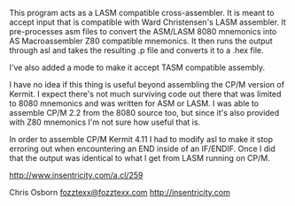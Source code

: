 This program acts as a LASM compatible cross-assembler. It is meant to
accept input that is compatible with Ward Christensen's LASM
assembler. It pre-processes asm files to convert the ASM/LASM 8080
mnemonics into AS Macroassembler Z80 compatible mnemonics. It then
runs the output through asl and takes the resulting .p file and
converts it to a .hex file.

I've also added a mode to make it accept TASM compatible assembly.

I have no idea if this thing is useful beyond assembling the CP/M
version of Kermit. I expect there's not much surviving code out there
that was limited to 8080 mnemonics and was written for ASM or LASM. I
was able to assemble CP/M 2.2 from the 8080 source too, but since it's
also provided with Z80 mnemonics I'm not sure how useful that is.

In order to assemble CP/M Kermit 4.11 I had to modify asl to make it
stop erroring out when encountering an END inside of an IF/ENDIF. Once
I did that the output was identical to what I get from LASM running on
CP/M.

http://www.insentricity.com/a.cl/259

Chris Osborn <fozztexx@fozztexx.com>
http://insentricity.com
